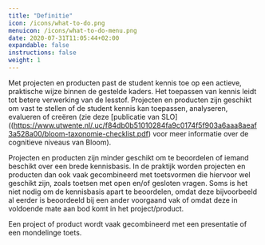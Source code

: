 ```yaml
---
title: "Definitie"
icon: /icons/what-to-do.png
menuicon: /icons/what-to-do-menu.png
date: 2020-07-31T11:05:44+02:00
expandable: false
instructions: false
weight: 1
---
```


Met projecten en producten past de student kennis toe op een actieve, praktische wijze binnen de gestelde kaders. Het toepassen van kennis leidt tot betere verwerking van de lesstof. Projecten en producten zijn geschikt om vast te stellen of de student kennis kan toepassen, analyseren, evalueren of creëren (zie deze [publicatie van SLO]((https://www.utwente.nl/.uc/f84db0b51010284fa9c0174f5f903a6aaa8aeaf3a528a00/bloom-taxonomie-checklist.pdf) voor meer informatie over de cognitieve niveaus van Bloom).

Projecten en producten zijn minder geschikt om te beoordelen of iemand beschikt over een brede kennisbasis. In de praktijk worden projecten en producten dan ook vaak gecombineerd met toetsvormen die hiervoor wel geschikt zijn, zoals toetsen met open en/of gesloten vragen. Soms is het niet nodig om de kennisbasis apart te beoordelen, omdat deze bijvoorbeeld al eerder is beoordeeld bij een ander voorgaand vak of omdat deze in voldoende mate aan bod komt in het project/product.

Een project of product wordt vaak gecombineerd met een presentatie of een mondelinge toets.